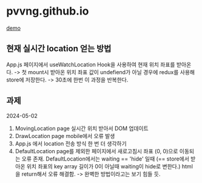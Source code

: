 # pvvng.github.io

[demo](https://pvvng.github.io/test_map)

## 현재 실시간 location 얻는 방법

App.js 페이지에서 useWatchLocation Hook을 사용하여 현재 위치 좌표를 받아온다.
-> 첫 mount시 받아온 위치 좌표 값이 undefiend가 아닐 경우에 redux를 사용해 store에 저장한다.
-> 30초에 한번 이 과정을 반복한다.

## 과제

2024-05-02 

1. MovingLocation page 실시간 위치 받아서 DOM 업데이트 
2. DrawLocation page mobile에서 오류 발생
3. App.js 에서 location 전송 방식 한 번 더 생각하기
4. DefaultLocation page를 제외한 페이지에서 새로고침시 좌표 (0, 0)으로 이동되는 오류 존재. DefaultLocation에서는 waiting == 'hide' 일때 (== store에서 받아온 위치 좌표의 key array 길이가 0이 아닐때 waiting이 hide로 변한다.) html을 return해서 오류 해결함. -> 완벽한 방법이라고는 보기 힘들 듯.
